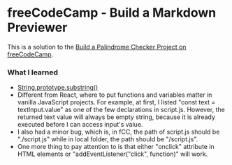 # freeCodeCamp - Build a Markdown Previewer

This is a solution to the [Build a Palindrome Checker Project on freeCodeCamp](https://www.freecodecamp.org/learn/javascript-algorithms-and-data-structures-v8/build-a-palindrome-checker-project/build-a-palindrome-checker).

### What I learned

- [String.prototype.substring()](https://developer.mozilla.org/en-US/docs/Web/JavaScript/Reference/Global_Objects/String/substring)
- Different from React, where to put functions and variables matter in vanilla JavaScript projects. For example, at first, I listed "const text = textInput.value" as one of the few declarations in script.js. However, the returned text value will always be empty string, because it is already executed before I can access input's value.
- I also had a minor bug, which is, in fCC, the path of script.js should be "./script.js" while in local folder, the path should be "/script.js".
- One more thing to pay attention to is that either "onclick" attribute in HTML elements or "addEventListener("click", function)" will work.
